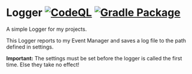 # Logger [![CodeQL](https://github.com/juhu1705/Logger/actions/workflows/codeql-analysis.yml/badge.svg)](https://github.com/juhu1705/Logger/actions/workflows/codeql-analysis.yml) [![Gradle Package](https://github.com/juhu1705/Logger/actions/workflows/gradle-publish.yml/badge.svg)](https://github.com/juhu1705/Logger/actions/workflows/gradle-publish.yml)

A simple Logger for my projects.

This Logger reports to my Event Manager and saves a log file to the path defined in settings.

**Important:** The settings must be set before the logger is called the first time. Else they take no effect!
